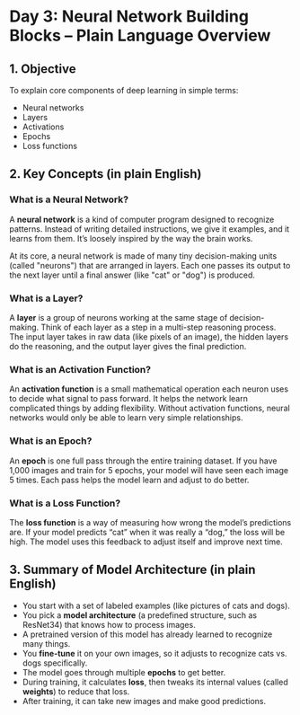 

# Day 3: Neural Network Building Blocks – Plain Language Overview

## 1. Objective
To explain core components of deep learning in simple terms:
- Neural networks
- Layers
- Activations
- Epochs
- Loss functions

## 2. Key Concepts (in plain English)

### What is a Neural Network?
A **neural network** is a kind of computer program designed to recognize patterns. Instead of writing detailed instructions, we give it examples, and it learns from them. It’s loosely inspired by the way the brain works.

At its core, a neural network is made of many tiny decision-making units (called "neurons") that are arranged in layers. Each one passes its output to the next layer until a final answer (like "cat" or "dog") is produced.

### What is a Layer?
A **layer** is a group of neurons working at the same stage of decision-making. Think of each layer as a step in a multi-step reasoning process. The input layer takes in raw data (like pixels of an image), the hidden layers do the reasoning, and the output layer gives the final prediction.

### What is an Activation Function?
An **activation function** is a small mathematical operation each neuron uses to decide what signal to pass forward. It helps the network learn complicated things by adding flexibility. Without activation functions, neural networks would only be able to learn very simple relationships.

### What is an Epoch?
An **epoch** is one full pass through the entire training dataset. If you have 1,000 images and train for 5 epochs, your model will have seen each image 5 times. Each pass helps the model learn and adjust to do better.

### What is a Loss Function?
The **loss function** is a way of measuring how wrong the model’s predictions are. If your model predicts “cat” when it was really a “dog,” the loss will be high. The model uses this feedback to adjust itself and improve next time.

## 3. Summary of Model Architecture (in plain English)
- You start with a set of labeled examples (like pictures of cats and dogs).
- You pick a **model architecture** (a predefined structure, such as ResNet34) that knows how to process images.
- A pretrained version of this model has already learned to recognize many things.
- You **fine-tune** it on your own images, so it adjusts to recognize cats vs. dogs specifically.
- The model goes through multiple **epochs** to get better.
- During training, it calculates **loss**, then tweaks its internal values (called **weights**) to reduce that loss.
- After training, it can take new images and make good predictions.